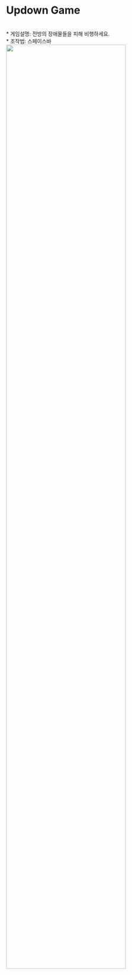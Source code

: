 
# Updown Game
</br>
* 게임설명: 전방의 장애물들을 피해 비행하세요. 
</br>
* 조작법: 스페이스바
</br>

<img width="80%" src="https://user-images.githubusercontent.com/71778475/174717578-8f041d9e-6fd9-4cfa-8925-a86124530825.gif"/>
